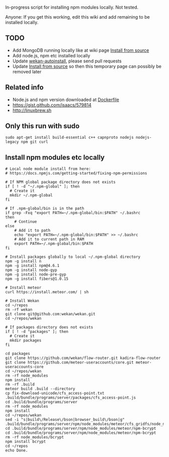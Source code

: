 In-progress script for installing npm modules locally. Not tested.

Anyone: If you get this working, edit this wiki and add remaining to be installed locally.

## TODO
- Add MongoDB running locally like at wiki page [Install from source](https://github.com/wekan/wekan/wiki/Install-and-Update#install-mongodb-1)
- Add node.js, npm etc installed locally
- Update [wekan-autoinstall](https://github.com/wekan/wekan-autoinstall), please send pull requests
- Update [Install from source](https://github.com/wekan/wekan/wiki/Install-and-Update#install-mongodb-1) so then this temporary page can possibly be removed later

## Related info
- Node.js and npm version downloaded at [Dockerfile](https://github.com/wekan/wekan/blob/devel/Dockerfile)
- https://gist.github.com/isaacs/579814
- http://linuxbrew.sh

## Only this run with sudo
```
sudo apt-get install build-essential c++ capnproto nodejs nodejs-legacy npm git curl
```

## Install npm modules etc locally
```
# Local node module install from here:
# https://docs.npmjs.com/getting-started/fixing-npm-permissions

# If NPM global package directory does not exists
if [ ! -d "~/.npm-global" ]; then
  # Create it
  mkdir ~/.npm-global
fi

# If .npm-global/bin is in the path
if grep -Fxq "export PATH=~/.npm-global/bin:$PATH" ~/.bashrc
then
    # Continue
else
    # Add it to path
    echo "export PATH=~/.npm-global/bin:$PATH" >> ~/.bashrc
    # Add it to current path in RAM
    export PATH=~/.npm-global/bin:$PATH
fi

# Install packages globally to local ~/.npm-global directory
npm -g install n
npm -g install npm@4.6.1 
npm -g install node-gyp
npm -g install node-pre-gyp
npm -g install fibers@1.0.15

# Install meteor
curl https://install.meteor.com/ | sh

# Install Wekan
cd ~/repos
rm -rf wekan
git clone git@github.com:wekan/wekan.git
cd ~/repos/wekan

# If packages directory does not exists
if [ ! -d "packages" ]; then
  # Create it
  mkdir packages
fi

cd packages
git clone https://github.com/wekan/flow-router.git kadira-flow-router
git clone https://github.com/meteor-useraccounts/core.git meteor-useraccounts-core
cd ~/repos/wekan
rm -rf node_modules
npm install
rm -rf .build
meteor build .build --directory
cp fix-download-unicode/cfs_access-point.txt .build/bundle/programs/server/packages/cfs_access-point.js
cd .build/bundle/programs/server
rm -rf node_modules
npm install
cd ~/repos/wekan
sed -i "s|build\/Release\/bson|browser_build\/bson|g" .build/bundle/programs/server/npm/node_modules/meteor/cfs_gridfs/node_modules/mongodb/node_modules/bson/ext/index.js
cd .build/bundle/programs/server/npm/node_modules/meteor/npm-bcrypt
cd .build/bundle/programs/server/npm/node_modules/meteor/npm-bcrypt
rm -rf node_modules/bcrypt
npm install bcrypt
cd ~/repos
echo Done.
```